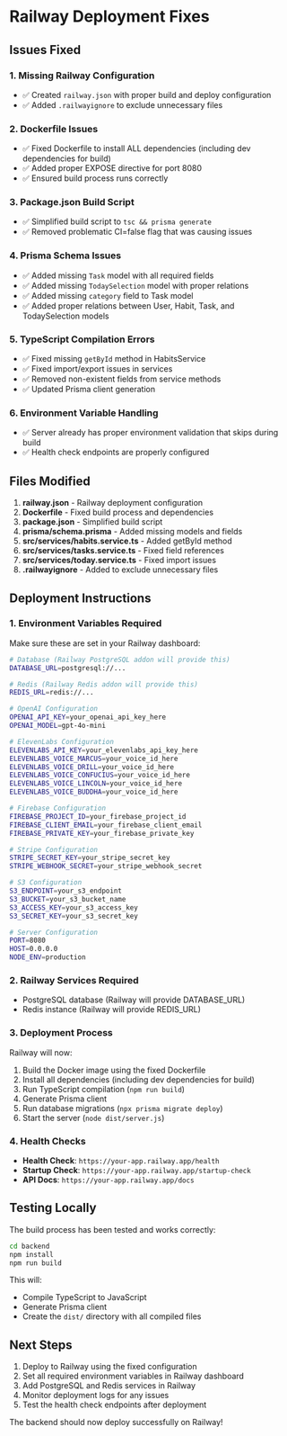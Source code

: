 # Railway Deployment Fixes

## Issues Fixed

### 1. Missing Railway Configuration
- ✅ Created `railway.json` with proper build and deploy configuration
- ✅ Added `.railwayignore` to exclude unnecessary files

### 2. Dockerfile Issues
- ✅ Fixed Dockerfile to install ALL dependencies (including dev dependencies for build)
- ✅ Added proper EXPOSE directive for port 8080
- ✅ Ensured build process runs correctly

### 3. Package.json Build Script
- ✅ Simplified build script to `tsc && prisma generate`
- ✅ Removed problematic CI=false flag that was causing issues

### 4. Prisma Schema Issues
- ✅ Added missing `Task` model with all required fields
- ✅ Added missing `TodaySelection` model with proper relations
- ✅ Added missing `category` field to Task model
- ✅ Added proper relations between User, Habit, Task, and TodaySelection models

### 5. TypeScript Compilation Errors
- ✅ Fixed missing `getById` method in HabitsService
- ✅ Fixed import/export issues in services
- ✅ Removed non-existent fields from service methods
- ✅ Updated Prisma client generation

### 6. Environment Variable Handling
- ✅ Server already has proper environment validation that skips during build
- ✅ Health check endpoints are properly configured

## Files Modified

1. **railway.json** - Railway deployment configuration
2. **Dockerfile** - Fixed build process and dependencies
3. **package.json** - Simplified build script
4. **prisma/schema.prisma** - Added missing models and fields
5. **src/services/habits.service.ts** - Added getById method
6. **src/services/tasks.service.ts** - Fixed field references
7. **src/services/today.service.ts** - Fixed import issues
8. **.railwayignore** - Added to exclude unnecessary files

## Deployment Instructions

### 1. Environment Variables Required
Make sure these are set in your Railway dashboard:

```bash
# Database (Railway PostgreSQL addon will provide this)
DATABASE_URL=postgresql://...

# Redis (Railway Redis addon will provide this)
REDIS_URL=redis://...

# OpenAI Configuration
OPENAI_API_KEY=your_openai_api_key_here
OPENAI_MODEL=gpt-4o-mini

# ElevenLabs Configuration
ELEVENLABS_API_KEY=your_elevenlabs_api_key_here
ELEVENLABS_VOICE_MARCUS=your_voice_id_here
ELEVENLABS_VOICE_DRILL=your_voice_id_here
ELEVENLABS_VOICE_CONFUCIUS=your_voice_id_here
ELEVENLABS_VOICE_LINCOLN=your_voice_id_here
ELEVENLABS_VOICE_BUDDHA=your_voice_id_here

# Firebase Configuration
FIREBASE_PROJECT_ID=your_firebase_project_id
FIREBASE_CLIENT_EMAIL=your_firebase_client_email
FIREBASE_PRIVATE_KEY=your_firebase_private_key

# Stripe Configuration
STRIPE_SECRET_KEY=your_stripe_secret_key
STRIPE_WEBHOOK_SECRET=your_stripe_webhook_secret

# S3 Configuration
S3_ENDPOINT=your_s3_endpoint
S3_BUCKET=your_s3_bucket_name
S3_ACCESS_KEY=your_s3_access_key
S3_SECRET_KEY=your_s3_secret_key

# Server Configuration
PORT=8080
HOST=0.0.0.0
NODE_ENV=production
```

### 2. Railway Services Required
- PostgreSQL database (Railway will provide DATABASE_URL)
- Redis instance (Railway will provide REDIS_URL)

### 3. Deployment Process
Railway will now:
1. Build the Docker image using the fixed Dockerfile
2. Install all dependencies (including dev dependencies for build)
3. Run TypeScript compilation (`npm run build`)
4. Generate Prisma client
5. Run database migrations (`npx prisma migrate deploy`)
6. Start the server (`node dist/server.js`)

### 4. Health Checks
- **Health Check**: `https://your-app.railway.app/health`
- **Startup Check**: `https://your-app.railway.app/startup-check`
- **API Docs**: `https://your-app.railway.app/docs`

## Testing Locally

The build process has been tested and works correctly:

```bash
cd backend
npm install
npm run build
```

This will:
- Compile TypeScript to JavaScript
- Generate Prisma client
- Create the `dist/` directory with all compiled files

## Next Steps

1. Deploy to Railway using the fixed configuration
2. Set all required environment variables in Railway dashboard
3. Add PostgreSQL and Redis services in Railway
4. Monitor deployment logs for any issues
5. Test the health check endpoints after deployment

The backend should now deploy successfully on Railway!